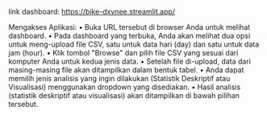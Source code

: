 link dashboard: https://bike-dxvnee.streamlit.app/

Mengakses Aplikasi:
	•	Buka URL tersebut di browser Anda untuk melihat dashboard.
	•	Pada dashboard yang terbuka, Anda akan melihat dua opsi untuk meng-upload file CSV, satu untuk data hari (day) dan satu untuk data jam (hour).
	•	Klik tombol "Browse" dan pilih file CSV yang sesuai dari komputer Anda untuk kedua jenis data.
	•	Setelah file di-upload, data dari masing-masing file akan ditampilkan dalam bentuk tabel.
	•	Anda dapat memilih jenis analisis yang ingin dilakukan (Statistik Deskriptif atau Visualisasi) menggunakan dropdown yang disediakan.
	•	Hasil analisis (statistik deskriptif atau visualisasi) akan ditampilkan di bawah pilihan tersebut.
